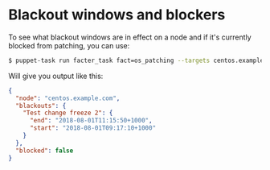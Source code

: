 # Blackout windows and blockers

To see what blackout windows are in effect on a node and if it's currently blocked from patching, you can use:
```bash
$ puppet-task run facter_task fact=os_patching --targets centos.example.com --format json  | jq '.items[] | {node: .name, blackouts: .results.os_patching.blackouts, blocked: .results.os_patching.blocked}'
```

Will give you output like this:
```json
{
  "node": "centos.example.com",
  "blackouts": {
    "Test change freeze 2": {
      "end": "2018-08-01T11:15:50+1000",
      "start": "2018-08-01T09:17:10+1000"
    }
  },
  "blocked": false
}
```
